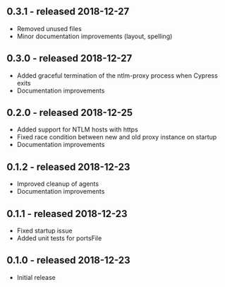 ## 0.3.1 - released 2018-12-27
* Removed unused files
* Minor documentation improvements (layout, spelling)

## 0.3.0 - released 2018-12-27
* Added graceful termination of the ntlm-proxy process when Cypress exits
* Documentation improvements

## 0.2.0 - released 2018-12-25
* Added support for NTLM hosts with https 
* Fixed race condition between new and old proxy instance on startup
* Documentation improvements

## 0.1.2 - released 2018-12-23
* Improved cleanup of agents
* Documentation improvements

## 0.1.1 - released 2018-12-23
* Fixed startup issue
* Added unit tests for portsFile

## 0.1.0 - released 2018-12-23
* Initial release